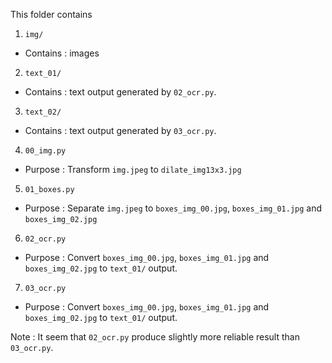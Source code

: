 This folder contains
1.  `img/`
-   Contains : images
2.  `text_01/`
-   Contains : text output generated by `02_ocr.py`.
3.  `text_02/`
-   Contains : text output generated by `03_ocr.py`.
4.  `00_img.py`
-   Purpose :  Transform `img.jpeg` to `dilate_img13x3.jpg`
5.  `01_boxes.py`
-   Purpose : Separate `img.jpeg` to `boxes_img_00.jpg`, `boxes_img_01.jpg` and `boxes_img_02.jpg`
6.  `02_ocr.py`
-   Purpose : Convert `boxes_img_00.jpg`, `boxes_img_01.jpg` and `boxes_img_02.jpg` to `text_01/` output.
7.  `03_ocr.py`
-   Purpose : Convert `boxes_img_00.jpg`, `boxes_img_01.jpg` and `boxes_img_02.jpg` to `text_01/` output.

Note : It seem that `02_ocr.py` produce slightly more reliable result than `03_ocr.py`.
